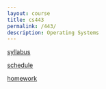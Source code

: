 ```yaml
---
layout: course
title: cs443
permalink: /443/
description: Operating Systems
---
```


[syllabus](/443/syllabus/)

[schedule](/443/schedule/)

[homework](/443/hw/)